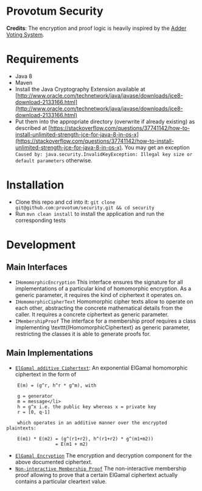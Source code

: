 Provotum Security
===================

**Credits**: The encryption and proof logic is heavily inspired by the [Adder Voting System](https://github.com/FreeAndFair/evoting-systems/tree/master/EVTs/adder).

# Requirements
* Java 8
* Maven
* Install the Java Cryptography Extension available at [http://www.oracle.com/technetwork/java/javase/downloads/jce8-download-2133166.html](http://www.oracle.com/technetwork/java/javase/downloads/jce8-download-2133166.html)
* Put them into the appropriate directory (overwrite if already existing) as described at [https://stackoverflow.com/questions/37741142/how-to-install-unlimited-strength-jce-for-java-8-in-os-x](https://stackoverflow.com/questions/37741142/how-to-install-unlimited-strength-jce-for-java-8-in-os-x). You may get an exception `Caused by: java.security.InvalidKeyException: Illegal key size or default parameters` otherwise.

# Installation

* Clone this repo and cd into it: `git clone git@github.com:provotum/security.git && cd security`
* Run `mvn clean install` to install the application and run the corresponding tests

# Development

## Main Interfaces
* `IHomomorphicEncryption` This interface ensures the signature for all implementations of a particular kind of homomorphic encryption. As a generic parameter, it requires the kind of ciphertext it operates on.
* `IHomomorphicCipherText` Homomorphic cipher texts allow to operate on each other, abstracting the concrete mathematical details from the caller. It requires a concrete ciphertext as generic parameter.
* `IMembershipProof` The interface for a membership proof requires a class implementing \texttt{IHomomorphicCiphertext} as generic parameter, restricting the classes it is able to generate proofs for.

## Main Implementations
* [`ElGamal additive Ciphertext`](https://github.com/provotum/security/blob/master/src/main/java/org/provotum/security/elgamal/additive/CipherText.java): An exponential ElGamal homomorphic ciphertext in the form of
```
    E(m) = (g^r, h^r * g^m), with
    
    g = generator
    m = message</li>
    h = g^x i.e. the public key whereas x = private key
    r = [0, q-1]
    
    which operates in an additive manner over the encrypted plaintexts:
    
    E(m1) * E(m2) = (g^(r1+r2), h^(r1+r2) * g^(m1+m2))
                  = E(m1 + m2)
```
* [`ElGamal Encryption`](https://github.com/provotum/security/blob/master/src/main/java/org/provotum/security/elgamal/additive/Encryption.java) The encryption and decryption component for the above documented ciphertext.
* [`Non-interactive Membership Proof`](https://github.com/provotum/security/blob/master/src/main/java/org/provotum/security/elgamal/proof/noninteractive/MembershipProof.java) The non-interactive membership proof allowing to prove that a certain ElGamal ciphertext actually contains a particular cleartext value.
